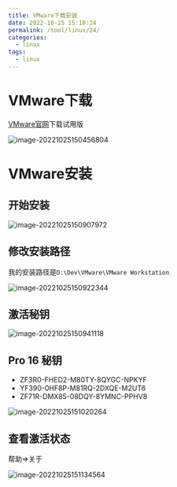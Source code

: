 ```yaml
---
title: VMware下载安装
date: 2022-10-25 15:18:24
permalink: /tool/linux/24/
categories:
  - linux
tags:
  - linux
---
```

# VMware下载

[VMware官网](https://www.vmware.com/cn/products/workstation-pro.html)下载试用版

![image-20221025150456804](https://cdn.staticaly.com/gh/jinmunan/imgs@master/tool/linux/image-20221025150456804.png)

# VMware安装

## 开始安装

![image-20221025150907972](https://cdn.staticaly.com/gh/jinmunan/imgs@master/tool/linux/image-20221025150907972.png)

## 修改安装路径

我的安装路径是`D:\Dev\VMware\VMware Workstation`

![image-20221025150922344](https://cdn.staticaly.com/gh/jinmunan/imgs@master/tool/linux/image-20221025150922344.png)

## 激活秘钥

![image-20221025150941118](https://cdn.staticaly.com/gh/jinmunan/imgs@master/tool/linux/image-20221025150941118.png)

## Pro 16 秘钥

- ZF3R0-FHED2-M80TY-8QYGC-NPKYF
- YF390-0HF8P-M81RQ-2DXQE-M2UT6
- ZF71R-DMX85-08DQY-8YMNC-PPHV8

![image-20221025151020264](https://cdn.staticaly.com/gh/jinmunan/imgs@master/tool/linux/image-20221025151020264.png)

## 查看激活状态

帮助=>关于

![image-20221025151134564](https://cdn.staticaly.com/gh/jinmunan/imgs@master/tool/linux/image-20221025151134564.png)